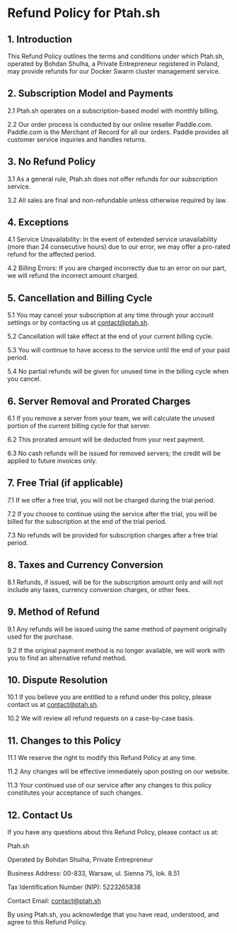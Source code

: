 # Refund Policy for Ptah.sh

## 1. Introduction

This Refund Policy outlines the terms and conditions under which Ptah.sh, operated by Bohdan Shulha, a Private Entrepreneur registered in Poland, may provide refunds for our Docker Swarm cluster management service.

## 2. Subscription Model and Payments

2.1 Ptah.sh operates on a subscription-based model with monthly billing.

2.2 Our order process is conducted by our online reseller Paddle.com. Paddle.com is the Merchant of Record for all our orders. Paddle provides all customer service inquiries and handles returns.

## 3. No Refund Policy

3.1 As a general rule, Ptah.sh does not offer refunds for our subscription service.

3.2 All sales are final and non-refundable unless otherwise required by law.

## 4. Exceptions

4.1 Service Unavailability: In the event of extended service unavailability (more than 24 consecutive hours) due to our error, we may offer a pro-rated refund for the affected period.

4.2 Billing Errors: If you are charged incorrectly due to an error on our part, we will refund the incorrect amount charged.

## 5. Cancellation and Billing Cycle

5.1 You may cancel your subscription at any time through your account settings or by contacting us at contact@ptah.sh.

5.2 Cancellation will take effect at the end of your current billing cycle.

5.3 You will continue to have access to the service until the end of your paid period.

5.4 No partial refunds will be given for unused time in the billing cycle when you cancel.

## 6. Server Removal and Prorated Charges

6.1 If you remove a server from your team, we will calculate the unused portion of the current billing cycle for that server.

6.2 This prorated amount will be deducted from your next payment.

6.3 No cash refunds will be issued for removed servers; the credit will be applied to future invoices only.

## 7. Free Trial (if applicable)

7.1 If we offer a free trial, you will not be charged during the trial period.

7.2 If you choose to continue using the service after the trial, you will be billed for the subscription at the end of the trial period.

7.3 No refunds will be provided for subscription charges after a free trial period.

## 8. Taxes and Currency Conversion

8.1 Refunds, if issued, will be for the subscription amount only and will not include any taxes, currency conversion charges, or other fees.

## 9. Method of Refund

9.1 Any refunds will be issued using the same method of payment originally used for the purchase.

9.2 If the original payment method is no longer available, we will work with you to find an alternative refund method.

## 10. Dispute Resolution

10.1 If you believe you are entitled to a refund under this policy, please contact us at contact@ptah.sh.

10.2 We will review all refund requests on a case-by-case basis.

## 11. Changes to this Policy

11.1 We reserve the right to modify this Refund Policy at any time.

11.2 Any changes will be effective immediately upon posting on our website.

11.3 Your continued use of our service after any changes to this policy constitutes your acceptance of such changes.

## 12. Contact Us

If you have any questions about this Refund Policy, please contact us at:

Ptah.sh

Operated by Bohdan Shulha, Private Entrepreneur

Business Address: 00-833, Warsaw, ul. Sienna 75, lok. 8.51

Tax Identification Number (NIP): 5223265838

Contact Email: contact@ptah.sh

By using Ptah.sh, you acknowledge that you have read, understood, and agree to this Refund Policy.

